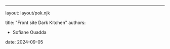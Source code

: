 ---
layout: layout/pok.njk

title: "Front site Dark Kitchen"
authors:
  - Sofiane Ouadda

date: 2024-09-05
